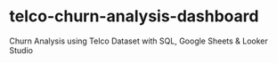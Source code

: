 # telco-churn-analysis-dashboard
Churn Analysis using Telco Dataset with SQL, Google Sheets &amp; Looker Studio
